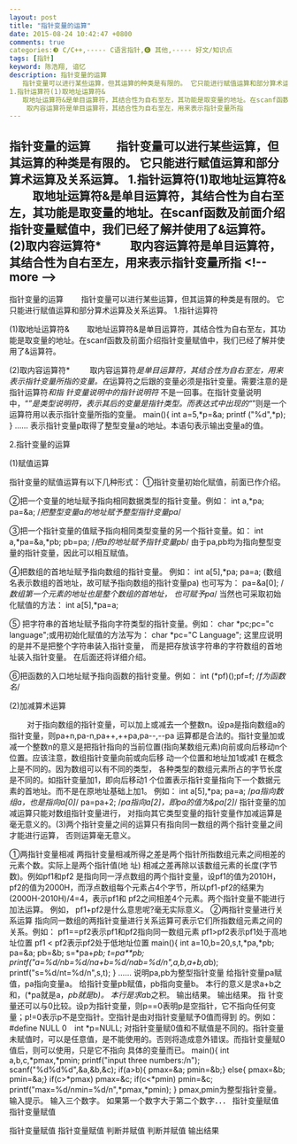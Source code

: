 ```yaml
---
layout: post
title: "指针变量的运算"
date: 2015-08-24 10:42:47 +0800
comments: true
categories:❸ C/C++,----- C语言指针,❻ 其他,----- 好文/知识点
tags: [指针]
keyword: 陈浩翔, 谙忆
description: 指针变量的运算 
　　指针变量可以进行某些运算，但其运算的种类是有限的。 它只能进行赋值运算和部分算术运算及关系运算。 
1.指针运算符(1)取地址运算符& 
　　取地址运算符&是单目运算符，其结合性为自右至左，其功能是取变量的地址。在scanf函数及前面介绍指针变量赋值中，我们已经了解并使用了&运算符。(2)取内容运算符* 
　 　取内容运算符是单目运算符，其结合性为自右至左，用来表示指针变量所指 
---
```



指针变量的运算 
　　指针变量可以进行某些运算，但其运算的种类是有限的。 它只能进行赋值运算和部分算术运算及关系运算。 
1.指针运算符(1)取地址运算符& 
　　取地址运算符&是单目运算符，其结合性为自右至左，其功能是取变量的地址。在scanf函数及前面介绍指针变量赋值中，我们已经了解并使用了&运算符。(2)取内容运算符* 
　 　取内容运算符是单目运算符，其结合性为自右至左，用来表示指针变量所指
&#60;!-- more --&#62;
----------

指针变量的运算
　　指针变量可以进行某些运算，但其运算的种类是有限的。 它只能进行赋值运算和部分算术运算及关系运算。
1.指针运算符

(1)取地址运算符&
　　取地址运算符&是单目运算符，其结合性为自右至左，其功能是取变量的地址。在scanf函数及前面介绍指针变量赋值中，我们已经了解并使用了&运算符。

(2)取内容运算符*
　 　取内容运算符*是单目运算符，其结合性为自右至左，用来表示指针变量所指的变量。在*运算符之后跟的变量必须是指针变量。需要注意的是指针运算符*和指 针变量说明中的指针说明符* 不是一回事。在指针变量说明中，“*”是类型说明符，表示其后的变量是指针类型。而表达式中出现的“*”则是一个运算符用以表示指针变量所指的变量。
main(){
int a=5,*p=&a;
printf ("%d",*p);
}
......
表示指针变量p取得了整型变量a的地址。本语句表示输出变量a的值。

2.指针变量的运算

(1)赋值运算

指针变量的赋值运算有以下几种形式：
①指针变量初始化赋值，前面已作介绍。

②把一个变量的地址赋予指向相同数据类型的指针变量。例如：
int a,*pa;
pa=&a; /*把整型变量a的地址赋予整型指针变量pa*/

③把一个指针变量的值赋予指向相同类型变量的另一个指针变量。如：
int a,*pa=&a,*pb;
pb=pa; /*把a的地址赋予指针变量pb*/
由于pa,pb均为指向整型变量的指针变量，因此可以相互赋值。

④把数组的首地址赋予指向数组的指针变量。
例如： int a[5],*pa;
pa=a; (数组名表示数组的首地址，故可赋予指向数组的指针变量pa)
也可写为：
pa=&a[0]; /*数组第一个元素的地址也是整个数组的首地址，
也可赋予pa*/
当然也可采取初始化赋值的方法：
int a[5],*pa=a;

⑤ 把字符串的首地址赋予指向字符类型的指针变量。例如： char *pc;pc="c language";或用初始化赋值的方法写为： char *pc="C Language"; 这里应说明的是并不是把整个字符串装入指针变量， 而是把存放该字符串的字符数组的首地址装入指针变量。 在后面还将详细介绍。

⑥把函数的入口地址赋予指向函数的指针变量。例如： int (*pf)();pf=f; /*f为函数名*/

(2)加减算术运算

　 　对于指向数组的指针变量，可以加上或减去一个整数n。设pa是指向数组a的指针变量，则pa+n,pa-n,pa++,++pa,pa--,--pa 运算都是合法的。指针变量加或减一个整数n的意义是把指针指向的当前位置(指向某数组元素)向前或向后移动n个位置。应该注意，数组指针变量向前或向后移 动一个位置和地址加1或减1 在概念上是不同的。因为数组可以有不同的类型， 各种类型的数组元素所占的字节长度是不同的。如指针变量加1，即向后移动1 个位置表示指针变量指向下一个数据元素的首地址。而不是在原地址基础上加1。
例如：
int a[5],*pa;
pa=a; /*pa指向数组a，也是指向a[0]*/
pa=pa+2; /*pa指向a[2]，即pa的值为&pa[2]*/ 指针变量的加减运算只能对数组指针变量进行， 对指向其它类型变量的指针变量作加减运算是毫无意义的。(3)两个指针变量之间的运算只有指向同一数组的两个指针变量之间才能进行运算， 否则运算毫无意义。

①两指针变量相减
两指针变量相减所得之差是两个指针所指数组元素之间相差的元素个数。实际上是两个指针值(地 址) 相减之差再除以该数组元素的长度(字节数)。例如pf1和pf2 是指向同一浮点数组的两个指针变量，设pf1的值为2010H，pf2的值为2000H，而浮点数组每个元素占4个字节，所以pf1-pf2的结果为 (2000H-2010H)/4=4，表示pf1和 pf2之间相差4个元素。两个指针变量不能进行加法运算。 例如， pf1+pf2是什么意思呢?毫无实际意义。
②两指针变量进行关系运算
指向同一数组的两指针变量进行关系运算可表示它们所指数组元素之间的关系。例如：
pf1==pf2表示pf1和pf2指向同一数组元素
pf1&#62;pf2表示pf1处于高地址位置
pf1 &#60; pf2表示pf2处于低地址位置
main(){
int a=10,b=20,s,t,*pa,*pb; 
pa=&a;
pb=&b;
s=*pa+*pb;
t=*pa**pb;
printf("a=%d/nb=%d/na+b=%d/na*b=%d/n",a,b,a+b,a*b);
printf("s=%d/nt=%d/n",s,t);
}
......
说明pa,pb为整型指针变量
给指针变量pa赋值，pa指向变量a。
给指针变量pb赋值，pb指向变量b。
本行的意义是求a+b之和，(*pa就是a，*pb就是b)。
本行是求a*b之积。
输出结果。
输出结果。
指 针变量还可以与0比较。设p为指针变量，则p==0表明p是空指针，它不指向任何变量；p!=0表示p不是空指针。空指针是由对指针变量赋予0值而得到 的。例如： #define NULL 0　int *p=NULL; 对指针变量赋0值和不赋值是不同的。指针变量未赋值时，可以是任意值，是不能使用的。否则将造成意外错误。而指针变量赋0值后，则可以使用，只是它不指向 具体的变量而已。
main(){
int a,b,c,*pmax,*pmin;
printf("input three numbers:/n");
scanf("%d%d%d",&a,&b,&c);
if(a&#62;b){
pmax=&a;
pmin=&b;}
else{
pmax=&b;
pmin=&a;}
if(c&#62;*pmax) pmax=&c;
if(c&#60;*pmin) pmin=&c;
printf("max=%d/nmin=%d/n",*pmax,*pmin);
}
pmax,pmin为整型指针变量。
输入提示。
输入三个数字。
如果第一个数字大于第二个数字．．．
指针变量赋值
指针变量赋值

指针变量赋值
指针变量赋值
判断并赋值
判断并赋值 
输出结果

